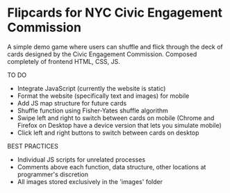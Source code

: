 # Flipcards for NYC Civic Engagement Commission

A simple demo game where users can shuffle and flick through the deck of cards designed by the Civic Engagement Commission. Composed completely of frontend HTML, CSS, JS.

TO DO
- Integrate JavaScript (currently the website is static) 
- Format the website (specifically text and images) for mobile
- Add JS map structure for future cards
- Shuffle function using Fisher-Yates shuffle algorithm 
- Swipe left and right to switch between cards on mobile (Chrome and Firefox on Desktop have a device version that lets you simulate mobile)
- Click left and right buttons to switch between cards on desktop

BEST PRACTICES
- Individual JS scripts for unrelated processes
- Comments above each function, data structure, other locations at programmer's discretion
- All images stored exclusively in the 'images' folder
